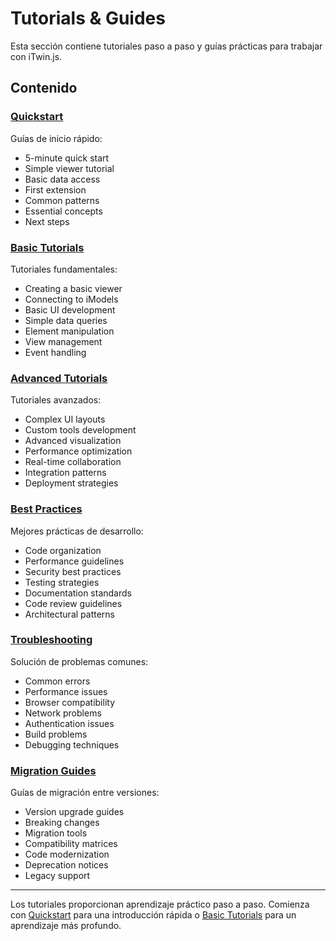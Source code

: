 # Tutorials & Guides

Esta sección contiene tutoriales paso a paso y guías prácticas para trabajar con iTwin.js.

## Contenido

### [Quickstart](./quickstart/)
Guías de inicio rápido:
- 5-minute quick start
- Simple viewer tutorial
- Basic data access
- First extension
- Common patterns
- Essential concepts
- Next steps

### [Basic Tutorials](./basic-tutorials/)
Tutoriales fundamentales:
- Creating a basic viewer
- Connecting to iModels
- Basic UI development
- Simple data queries
- Element manipulation
- View management
- Event handling

### [Advanced Tutorials](./advanced-tutorials/)
Tutoriales avanzados:
- Complex UI layouts
- Custom tools development
- Advanced visualization
- Performance optimization
- Real-time collaboration
- Integration patterns
- Deployment strategies

### [Best Practices](./best-practices/)
Mejores prácticas de desarrollo:
- Code organization
- Performance guidelines
- Security best practices
- Testing strategies
- Documentation standards
- Code review guidelines
- Architectural patterns

### [Troubleshooting](./troubleshooting/)
Solución de problemas comunes:
- Common errors
- Performance issues
- Browser compatibility
- Network problems
- Authentication issues
- Build problems
- Debugging techniques

### [Migration Guides](./migration-guides/)
Guías de migración entre versiones:
- Version upgrade guides
- Breaking changes
- Migration tools
- Compatibility matrices
- Code modernization
- Deprecation notices
- Legacy support

---

Los tutoriales proporcionan aprendizaje práctico paso a paso. Comienza con [Quickstart](./quickstart/) para una introducción rápida o [Basic Tutorials](./basic-tutorials/) para un aprendizaje más profundo.